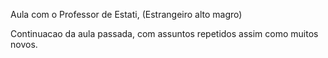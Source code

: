 Aula com o Professor de Estati, (Estrangeiro alto magro)

Continuacao da aula passada, com assuntos repetidos assim como muitos novos.  

